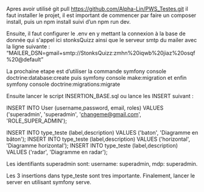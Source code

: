 Apres avoir utilisé git pull https://github.com/Alpha-Lin/PWS_Testes.git il faut installer le projet, il est important de commencer par faire un composer install, puis un npm install suivi d’un npm run dev.

Ensuite, il faut configurer le .env en y mettant la connexion à la base de donnée qui s'appel ici stonksQuizz ainsi que le serveur smtp du mailer avec la ligne suivante : “MAILER_DSN=gmail+smtp://StonksQuizz:zmhn%20iqwb%20jiaz%20osqf%20@default”

La prochaine etape est d’utiliser la commande symfony console doctrine:database:create puis symfony console make:migration et enfin symfony console doctrine:migrations:migrate


Ensuite lancer le script INSERTION_BASE.sql ou lance les INSERT suivant : 

INSERT INTO User (username,password, email, roles) VALUES ('superadmin', 'superadmin', 'changeme@gmail.com', 'ROLE_SUPER_ADMIN');

INSERT INTO type_teste (label,description) VALUES ('baton', 'Diagramme en bâton');
INSERT INTO type_teste (label,description) VALUES ('horizontal', 'Diagramme horizontal');
INSERT INTO type_teste (label,description) VALUES ('radar', 'Diagramme en radar');

Les identifiants superadmin sont: username: superadmin, mdp: superadmin. 

Les 3 insertions dans type_teste sont tres importante.
Finalement, lancer le server en utilisant symfony serve.
